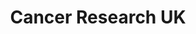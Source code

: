 ---
title: "Cancer Research UK"
url: /glasgow/cancer-research-uk-crown-street-retail-park/
shop: charity
---